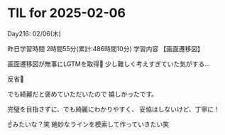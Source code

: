 # TIL for 2025-02-06
Day216: 02/06(木)

昨日学習時間 2時間55分(累計:486時間10分)
学習内容 【画面遷移図】

画面遷移図が無事にLGTMを取得🙌
少し難しく考えすぎていた気がする…

反省🙏

でも綺麗だと褒めていただいたので
嬉しかったです。

完璧を目指さずに、でも綺麗にわかりやすく、
妥協はしないけど、丁寧に！

☝️みたいな？笑
絶妙なラインを模索して作っていきたい笑